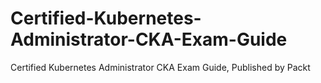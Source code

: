 # Certified-Kubernetes-Administrator-CKA-Exam-Guide
Certified Kubernetes Administrator CKA Exam Guide, Published by Packt
